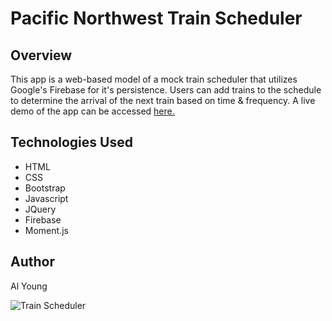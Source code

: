 # Pacific Northwest Train Scheduler

## Overview

This app is a web-based model of a mock train scheduler that utilizes Google's Firebase for it's persistence.  Users can add trains to the schedule to determine the arrival of the next train based on time & frequency. A live demo of the app can be accessed [here.](https://packleader206.github.io/Train-Scheduler/) 

## Technologies Used

- HTML
- CSS
- Bootstrap
- Javascript
- JQuery
- Firebase
- Moment.js

## Author

Al Young

<img src="https://packleader206.github.io/Responsive-Portfolio/assets/images/trainsSchedulerScreenshot.png" alt="Train Scheduler">
